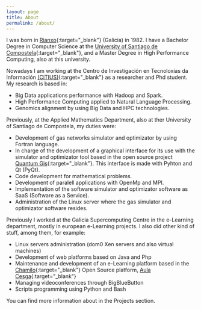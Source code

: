 ```yaml
---
layout: page
title: About
permalink: /about/
---
```


I was born in [Rianxo](https://goo.gl/maps/yiDcWZsRNyv){:target="_blank"} (Galicia) in 1982. I have a Bachelor Degree in Computer Science at the [University of Santiago de Compostela](http://www.usc.es){:target="_blank"}, and a Master Degree in High Performance Computing, also at this university.

Nowadays I am working at the Centro de Investigación en Tecnoloxías da Información [(CiTIUS)](http://citius.usc.es){:target="_blank"} as a researcher and Phd student. My research is based in:

* Big Data applications performance with Hadoop and Spark.
* High Performance Computing applied to Natural Language Processing.
* Genomics alignment by using Big Data and HPC technologies.

Previously, at the Applied Mathematics Department, also at ther University of Santiago de Compostela, my duties were:

* Development of gas networks simulator and optimizator by using Fortran language.
* In charge of the development of a graphical interface for its use with the simulator and optimizator tool based in the open source project [Quantum Gis](http://www.qgis.org){:target="_blank"}. This interface is made with Pyhton and Qt (PyQt).
* Code development for mathematical problems.
* Development of paralell applications with OpenMp and MPI.
* Implementation of the software simulator and optimizator software as SaaS (Software as a Service).
* Administration of the Linux server where the gas simulator and optimizator software resides.

Previously I worked at the Galicia Supercomputing Centre in the e-Learning department, mostly in european e-Learning projects. I also did other kind of stuff, among them, for example:

* Linux servers administration (dom0 Xen servers and also virtual machines)
* Development of web platforms based on Java and Php
* Maintenance and development of an e-Learning platform based in the [Chamilo](https://chamilo.org/chamilo-lms/){:target="_blank"} Open Source platform, [Aula Cesga](https://aula.cesga.es){:target="_blank"}
* Managing videoconferences through BigBlueButton
* Scripts programming using Python and Bash

You can find more information about in the Projects section.
